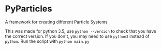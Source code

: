 # PyParticles
A framework for creating different Particle Systems

This was made for python 3.5, use `python --version` to check that you have the correct version. If you don't, you may need to use `python3` instead of `python`. Run the script with `python main.py`
